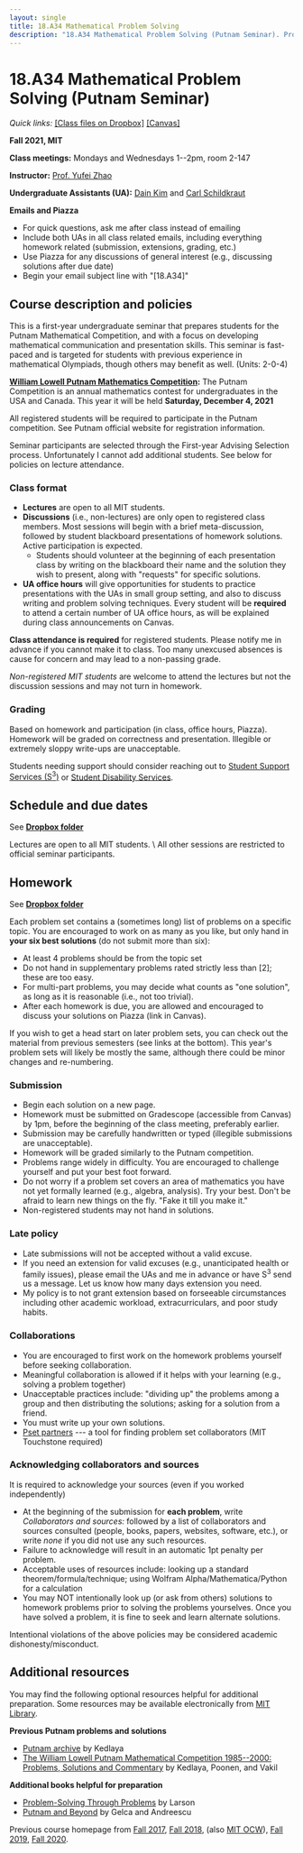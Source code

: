 ```yaml
---
layout: single
title: 18.A34 Mathematical Problem Solving
description: "18.A34 Mathematical Problem Solving (Putnam Seminar). Prof. Yufei Zhao"
---
```


# 18.A34 Mathematical Problem Solving (Putnam Seminar)

_Quick links:_
[\[Class files on Dropbox\]](https://www.dropbox.com/sh/7665ym3sy0mqcvy/AACMWUULT7COyVwnoDVeYOzVa?dl=0&lst=)
[\[Canvas\]](https://canvas.mit.edu/courses/10424)

**Fall 2021, MIT**

**Class meetings:** Mondays and Wednesdays 1--2pm, room 2-147

**Instructor:** [Prof. Yufei Zhao](http://yufeizhao.com)

**Undergraduate Assistants (UA):**
[Dain Kim](mailto:dain0327@mit.edu)
and
[Carl Schildkraut](mailto:carlsc@mit.edu)

**Emails and Piazza**

* For quick questions, ask me after class instead of emailing
* Include both UAs in all class related emails, including everything homework related (submission, extensions, grading, etc.)
* Use Piazza for any discussions of general interest (e.g., discussing solutions after due date)
* Begin your email subject line with "\[18.A34\]"

## Course description and policies

This is a first-year undergraduate seminar that prepares students for the Putnam Mathematical Competition, and with a focus on developing mathematical communication and presentation skills.
This seminar is fast-paced and is targeted for students with previous experience in mathematical Olympiads, though others may benefit as well. (Units: 2-0-4)

**[William Lowell Putnam Mathematics Competition](https://www.maa.org/math-competitions/putnam-competition):** The Putnam Competition is an annual mathematics
contest for undergraduates in the USA and Canada.  This year it will be held **Saturday, December 4, 2021**

All registered students will be required to participate in the Putnam competition. See Putnam official website for registration information.

Seminar participants are selected through the First-year Advising Selection process.
Unfortunately I cannot add additional students.
See below for policies on lecture attendance.

### Class format

- **Lectures** are open to all MIT students.
- **Discussions** (i.e., non-lectures) are only open to registered class members. Most sessions will begin with a brief meta-discussion, followed by student blackboard presentations of homework solutions. Active participation is expected.
  - Students should volunteer at the beginning of each presentation class by writing on the blackboard their name and the solution they wish to present, along with "requests" for specific solutions. 
- **UA office hours** will give opportunities for students to practice presentations with the UAs in small group setting, and also to discuss writing and problem solving techniques.
Every student will be **required** to attend a certain number of UA office hours, as will be explained during class announcements on Canvas.

**Class attendance is required** for registered students.
Please notify me in advance if you cannot make it to class.
Too many unexcused absences is cause for concern and may lead to a non-passing grade.

_Non-registered MIT students_ are welcome to attend the lectures but not the discussion sessions and may not turn in homework.

### Grading

Based on homework and participation (in class, office hours, Piazza).
Homework will be graded on correctness and presentation.
Illegible or extremely sloppy write-ups are unacceptable.

Students needing support should consider reaching out to [Student Support Services (S<sup>3</sup>)](https://studentlife.mit.edu/s3) or [Student Disability Services](https://studentlife.mit.edu/das).

## Schedule and due dates

See [**Dropbox folder**](https://www.dropbox.com/sh/7665ym3sy0mqcvy/AACMWUULT7COyVwnoDVeYOzVa?dl=0&lst=)

Lectures are open to all MIT students. \\
All other sessions are restricted to official seminar participants.

## Homework

See [**Dropbox folder**](https://www.dropbox.com/sh/7665ym3sy0mqcvy/AACMWUULT7COyVwnoDVeYOzVa?dl=0&lst=)

Each problem set contains a (sometimes long) list of problems on a specific topic. You are encouraged to work on as many as you like, but only hand in **your six best solutions** (do not submit more than six):

- At least 4 problems should be from the topic set
- Do not hand in supplementary problems rated strictly less than [2]; these are too easy.
- For multi-part problems, you may decide what counts as "one solution", as long as it is reasonable (i.e., not too trivial).
- After each homework is due, you are allowed and encouraged to discuss your solutions on Piazza (link in Canvas).

If you wish to get a head start on later problem sets, you can check out the material from previous semesters (see links at the bottom).
This year's problem sets will likely be mostly the same, although there could be minor changes and re-numbering.

### Submission

- Begin each solution on a new page.
- Homework must be submitted on Gradescope (accessible from Canvas) by 1pm, before the beginning of the class meeting, preferably earlier.
- Submission may be carefully handwritten or typed (illegible submissions are unacceptable).
- Homework will be graded similarly to the Putnam competition.
- Problems range widely in difficulty. You are encouraged to challenge yourself and put your best foot forward.
- Do not worry if a problem set covers an area of mathematics you have not yet formally learned (e.g., algebra, analysis). Try your best. Don't be afraid to learn new things on the fly. "Fake it till you make it."
- Non-registered students may not hand in solutions.

### Late policy

- Late submissions will not be accepted without a valid excuse.
- If you need an extension for valid excuses (e.g., unanticipated health or family issues), please email the UAs and me in advance or have S<sup>3</sup> send us a message. Let us know how many days extension you need.
- My policy is to not grant extension based on forseeable circumstances including other academic workload, extracurriculars, and poor study habits.

### Collaborations

- You are encouraged to first work on the homework problems yourself before seeking collaboration.
- Meaningful collaboration is allowed if it helps with your learning (e.g., solving a problem together)
- Unacceptable practices include: "dividing up" the problems among a group and then distributing the solutions; asking for a solution from a friend.
- You must write up your own solutions.
- [Pset partners](https://psetpartners.mit.edu/) --- a tool for finding problem set collaborators (MIT Touchstone required)


### Acknowledging collaborators and sources

It is required to acknowledge your sources (even if you worked independently)

- At the beginning of the submission for **each problem**, write _Collaborators and sources:_ followed by a list of collaborators and sources consulted (people, books, papers, websites, software, etc.), or write _none_ if you did not use any such resources.
- Failure to acknowledge will result in an automatic 1pt penalty per problem.
- Acceptable uses of resources include: looking up a standard theorem/formula/technique; using Wolfram Alpha/Mathematica/Python for a calculation
- You may NOT intentionally look up (or ask from others) solutions to homework problems prior to solving the problems yourselves. 
Once you have solved a problem, it is fine to seek and learn alternate solutions.


Intentional violations of the above policies may be considered academic dishonesty/misconduct.


## Additional resources

You may find the following optional resources helpful for additional preparation.
Some resources may be available electronically from [MIT Library](https://libraries.mit.edu/).

**Previous Putnam problems and solutions**

- [Putnam archive](http://kskedlaya.org/putnam-archive/) by Kedlaya
- [The William Lowell Putnam Mathematical Competition 1985--2000: Problems, Solutions and Commentary](https://www.amazon.com/William-Lowell-Mathematical-Competition-1985-2000/dp/0883858274) by Kedlaya, Poonen, and Vakil

**Additional books helpful for preparation**

- [Problem-Solving Through Problems](https://www.amazon.com/Problem-Solving-Through-Problems-Problem-Mathematics/dp/0387961712/) by Larson
- [Putnam and Beyond](https://www.amazon.com/Putnam-Beyond-Razvan-Gelca/dp/0387257659/) by Gelca and Andreescu

Previous course homepage from
[Fall 2017](fa17/),
[Fall 2018](fa18/),
(also [MIT OCW](https://ocw.mit.edu/courses/mathematics/18-a34-mathematical-problem-solving-putnam-seminar-fall-2018/)),
[Fall 2019](fa19/),
[Fall 2020](fa20/).
